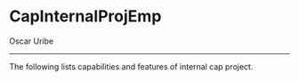 # CapInternalProjEmp
Oscar Uribe

---

The following lists capabilities and features of internal cap project.
